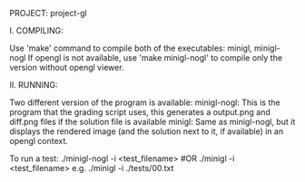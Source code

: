 PROJECT: project-gl

I. COMPILING:

Use 'make' command to compile both of the executables: minigl, minigl-nogl
If opengl is not available, use 'make minigl-nogl' to compile only the version without opengl viewer.

II. RUNNING:

Two different version of the program is available:
  minigl-nogl: This is the program that the grading script uses, this generates a output.png and diff.png files if the solution file is available
  minigl: Same as minigl-nogl, but it displays the rendered image (and the solution next to it, if available) in an opengl context.

  To run a test:
    ./minigl-nogl -i <test_filename>  #OR
    ./minigl -i <test_filename>
  e.g.
    ./minigl -i ./tests/00.txt
